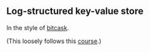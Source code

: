 ## Log-structured key-value store

In the style of [bitcask](https://github.com/basho/bitcask/blob/develop-3.0/doc/bitcask-intro.pdf).

(This loosely follows this [course](https://github.com/pingcap/talent-plan/tree/master/courses/rust/projects/project-2).)
